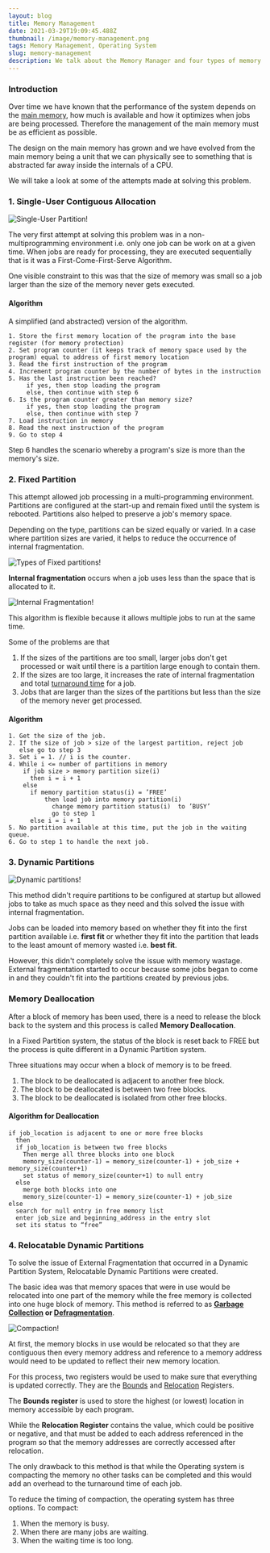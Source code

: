 ```yaml
---
layout: blog
title: Memory Management
date: 2021-03-29T19:09:45.488Z
thumbnail: /image/memory-management.png
tags: Memory Management, Operating System
slug: memory-management
description: We talk about the Memory Manager and four types of memory allocation schemes - single-user systems, fixed partitions, dynamic partitions, and relocatable dynamic partitions.
---
```


### Introduction

Over time we have known that the performance of the system depends on the [main memory][1], how much is available and how it optimizes when jobs are being processed. Therefore the management of the main memory must be as efficient as possible.

The design on the main memory has grown and we have evolved from the main memory being a unit that we can physically see to something that is abstracted far away inside the internals of a CPU.

We will take a look at some of the attempts made at solving this problem.

### 1. Single-User Contiguous Allocation

![Single-User Partition!](/image/single-user.png)

The very first attempt at solving this problem was in a non-multiprogramming environment i.e. only one job can be work on at a given time. When jobs are ready for processing, they are executed sequentially that is it was a First-Come-First-Serve Algorithm.

One visible constraint to this was that the size of memory was small so a job larger than the size of the memory never gets executed.

#### Algorithm

A simplified (and abstracted) version of the algorithm.

```
1. Store the first memory location of the program into the base register (for memory protection)
2. Set program counter (it keeps track of memory space used by the program) equal to address of first memory location
3. Read the first instruction of the program
4. Increment program counter by the number of bytes in the instruction
5. Has the last instruction been reached?
     if yes, then stop loading the program
     else, then continue with step 6
6. Is the program counter greater than memory size?
     if yes, then stop loading the program
     else, then continue with step 7
7. Load instruction in memory
8. Read the next instruction of the program
9. Go to step 4
```

Step 6 handles the scenario whereby a program's size is more than the memory's size.

### 2. Fixed Partition

This attempt allowed job processing in a multi-programming environment. Partitions are configured at the start-up and remain fixed until the system is rebooted. Partitions also helped to preserve a job's memory space.

Depending on the type, partitions can be sized equally or varied. In a case where partition sizes are varied, it helps to reduce the occurrence of internal fragmentation.

![Types of Fixed partitions!](/image/fixed-partitions.png)

**Internal fragmentation** occurs when a job uses less than the space that is allocated to it.

![Internal Fragmentation!](/image/internal-fragmentation.png)

This algorithm is flexible because it allows multiple jobs to run at the same time.

Some of the problems are that

1. If the sizes of the partitions are too small, larger jobs don't get processed or wait until there is a partition large enough to contain them.
2. If the sizes are too large, it increases the rate of internal fragmentation and total [turnaround time][2] for a job.
3. Jobs that are larger than the sizes of the partitions but less than the size of the memory never get processed.

#### Algorithm

```
1. Get the size of the job.
2. If the size of job > size of the largest partition, reject job
   else go to step 3
3. Set i = 1. // i is the counter.
4. While i <= number of partitions in memory
    if job size > memory partition size(i)
      then i = i + 1
    else
      if memory partition status(i) = ’FREE’
          then load job into memory partition(i)
            change memory partition status(i)  to ’BUSY’
            go to step 1
      else i = i + 1
5. No partition available at this time, put the job in the waiting queue.
6. Go to step 1 to handle the next job.
```

### 3. Dynamic Partitions

![Dynamic partitions!](/image/dynamic-partitions.png)

This method didn't require partitions to be configured at startup but allowed jobs to take as much space as they need and this solved the issue with internal fragmentation.

Jobs can be loaded into memory based on whether they fit into the first partition available i.e. **first fit** or whether they fit into the partition that leads to the least amount of memory wasted i.e. **best fit**.

However, this didn't completely solve the issue with memory wastage. External fragmentation started to occur because some jobs began to come in and they couldn't fit into the partitions created by previous jobs.

### Memory Deallocation

After a block of memory has been used, there is a need to release the block back to the system and this process is called **Memory Deallocation**.

In a Fixed Partition system, the status of the block is reset back to FREE but the process is quite different in a Dynamic Partition system.

Three situations may occur when a block of memory is to be freed.

1. The block to be deallocated is adjacent to another free block.
2. The block to be deallocated is between two free blocks.
3. The block to be deallocated is isolated from other free blocks.

#### Algorithm for Deallocation

```
if job_location is adjacent to one or more free blocks
  then
  if job_location is between two free blocks
    Then merge all three blocks into one block
    memory_size(counter-1) = memory_size(counter-1) + job_size + memory_size(counter+1)
    set status of memory_size(counter+1) to null entry
  else
    merge both blocks into one
    memory_size(counter-1) = memory_size(counter-1) + job_size
else
  search for null entry in free memory list
  enter job_size and beginning_address in the entry slot
  set its status to “free”
```

### 4. Relocatable Dynamic Partitions

To solve the issue of External Fragmentation that occurred in a Dynamic Partition System, Relocatable Dynamic Partitions were created.

The basic idea was that memory spaces that were in use would be relocated into one part of the memory while the free memory is collected into one huge block of memory. This method is referred to as **[Garbage Collection][3] or [Defragmentation][4]**.

![Compaction!](/image/compaction.png)

At first, the memory blocks in use would be relocated so that they are contiguous then every memory address and reference to a memory address would need to be updated to reflect their new memory location.

For this process, two registers would be used to make sure that everything is updated correctly. They are the [Bounds][5] and [Relocation][6] Registers.

The **Bounds register** is used to store the highest (or lowest) location in memory accessible by each program.

While the **Relocation Register** contains the value, which could be positive or negative, and that must be added to each address referenced in the program so that the memory addresses are correctly accessed after relocation.

The only drawback to this method is that while the Operating system is compacting the memory no other tasks can be completed and this would add an overhead to the turnaround time of each job.

To reduce the timing of compaction, the operating system has three options. To compact:

1. When the memory is busy.
2. When there are many jobs are waiting.
3. When the waiting time is too long.

[1]: https://en.wikipedia.org/wiki/Computer_memory 'Computer Memory'
[2]: https://www.techopedia.com/definition/23798/turnaround-time-tat 'Turnaround Time'
[3]: https://en.wikipedia.org/wiki/Garbage_collection_(computer_science)
[4]: https://en.wikipedia.org/wiki/Defragmentation
[5]: https://en.wikipedia.org/wiki/Base_and_bounds
[6]: https://en.wikipedia.org/wiki/Relocation_(computing)
